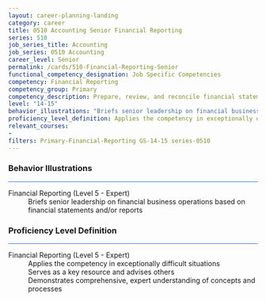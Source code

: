 ```yaml
---
layout: career-planning-landing
category: career
title: 0510 Accounting Senior Financial Reporting
series: 510
job_series_title: Accounting
job_series: 0510 Accounting
career_level: Senior
permalink: /cards/510-Financial-Reporting-Senior
functional_competency_designation: Job Specific Competencies
competency: Financial Reporting
competency_group: Primary
competency_description: Prepare, review, and reconcile financial statements and financial reports to meet reporting requirements and to support management decisions
level: "14-15"
behavior_illustrations: "Briefs senior leadership on financial business operations based on financial statements and/or reports"
proficiency_level_definition: Applies the competency in exceptionally difficult situations ? Serves as a key resource and advises others ? Demonstrates comprehensive, expert understanding of concepts and processes
relevant_courses: 
- 
filters: Primary-Financial-Reporting GS-14-15 series-0510
---
```


<div class="desktop:grid-col-6 margin-y-3">
  <div class="border-top-2 bg-white padding-3 shadow-5 height-full members-hover border-1px button-border border-top-blue radius-lg card-text-color">
    <h3>Behavior Illustrations</h3>
    <hr style="background-color: #1b74e0 !important;"/>
    <dl class="text-base card-content-color"><dt>Financial Reporting (Level 5 - Expert)</dt><dd>Briefs senior leadership on financial business operations based on financial statements and/or reports</dd></dl>
  </div>
</div>
<div class="desktop:grid-col-6 margin-y-3">
  <div class="border-top-2 bg-white padding-3 shadow-5 height-full members-hover border-1px button-border border-top-blue radius-lg card-text-color">
    <h3>Proficiency Level Definition</h3>
     <hr style="background-color: #1b74e0 !important;"/>
    <dl class="text-base card-content-color"><dt>Financial Reporting (Level 5 - Expert)</dt><dd>Applies the competency in exceptionally difficult situations </dd><dd> Serves as a key resource and advises others </dd><dd> Demonstrates comprehensive, expert understanding of concepts and processes</dd></dl>
  </div>
</div>